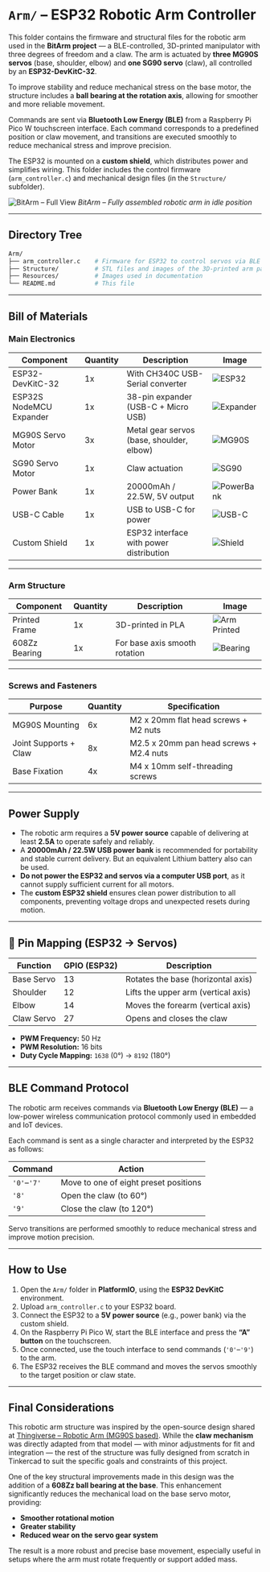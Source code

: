 # `Arm/` – ESP32 Robotic Arm Controller

This folder contains the firmware and structural files for the robotic arm used in the **BitArm project** — a BLE-controlled, 3D-printed manipulator with three degrees of freedom and a claw. The arm is actuated by **three MG90S servos** (base, shoulder, elbow) and **one SG90 servo** (claw), all controlled by an **ESP32-DevKitC-32**.

To improve stability and reduce mechanical stress on the base motor, the structure includes a **ball bearing at the rotation axis**, allowing for smoother and more reliable movement.

Commands are sent via **Bluetooth Low Energy (BLE)** from a Raspberry Pi Pico W touchscreen interface. Each command corresponds to a predefined position or claw movement, and transitions are executed smoothly to reduce mechanical stress and improve precision.

The ESP32 is mounted on a **custom shield**, which distributes power and simplifies wiring. This folder includes the control firmware (`arm_controller.c`) and mechanical design files (in the `Structure/` subfolder).

![BitArm – Full View](Resources/bitarm_full.jpg)
*BitArm – Fully assembled robotic arm in idle position*

---

## Directory Tree

```bash
Arm/
├── arm_controller.c    # Firmware for ESP32 to control servos via BLE
├── Structure/          # STL files and images of the 3D-printed arm parts
├── Resources/          # Images used in documentation
└── README.md           # This file
```
---

## Bill of Materials

### Main Electronics

| Component               | Quantity | Description                                | Image |
|-------------------------|----------|--------------------------------------------|-------|
| ESP32-DevKitC-32        | 1x       | With CH340C USB-Serial converter            | ![ESP32](Resources/esp32.jpg) |
| ESP32S NodeMCU Expander | 1x       | 38-pin expander (USB-C + Micro USB)        | ![Expander](Resources/expander.jpg) |
| MG90S Servo Motor       | 3x       | Metal gear servos (base, shoulder, elbow)  | ![MG90S](Resources/mg90s.jpg) |
| SG90 Servo Motor        | 1x       | Claw actuation                             | ![SG90](Resources/sg90.jpg) |
| Power Bank              | 1x       | 20000mAh / 22.5W, 5V output                 | ![PowerBank](Resources/powerbank.jpg) |
| USB-C Cable             | 1x       | USB to USB-C for power                     | ![USB-C](Resources/usb-c.jpg) |
| Custom Shield           | 1x       | ESP32 interface with power distribution     | ![Shield](Resources/shield.jpg) |

---

### Arm Structure

| Component     | Quantity | Description                    | Image |
|---------------|----------|--------------------------------|-------|
| Printed Frame | 1x       | 3D-printed in PLA              | ![Arm Printed](Resources/arm_structure.jpg) |
| 608Zz Bearing | 1x       | For base axis smooth rotation | ![Bearing](Resources/bearing.jpg) |

---

### Screws and Fasteners

| Purpose               | Quantity | Specification                             |
|-----------------------|----------|-------------------------------------------|
| MG90S Mounting        | 6x       | M2 x 20mm flat head screws + M2 nuts      |
| Joint Supports + Claw | 8x       | M2.5 x 20mm pan head screws + M2.4 nuts   |
| Base Fixation         | 4x       | M4 x 10mm self-threading screws           |

---

## Power Supply

- The robotic arm requires a **5V power source** capable of delivering at least **2.5A** to operate safely and reliably.
- A **20000mAh / 22.5W USB power bank** is recommended for portability and stable current delivery. But an equivalent Lithium battery also can be used.
- **Do not power the ESP32 and servos via a computer USB port**, as it cannot supply sufficient current for all motors.
- The **custom ESP32 shield** ensures clean power distribution to all components, preventing voltage drops and unexpected resets during motion.

---

## 📡 Pin Mapping (ESP32 → Servos)

| Function      | GPIO (ESP32) | Description                        |
|---------------|--------------|------------------------------------|
| Base Servo    | 13           | Rotates the base (horizontal axis) |
| Shoulder      | 12           | Lifts the upper arm (vertical axis)|
| Elbow         | 14           | Moves the forearm (vertical axis)  |
| Claw Servo    | 27           | Opens and closes the claw          |

- **PWM Frequency:** 50 Hz  
- **PWM Resolution:** 16 bits  
- **Duty Cycle Mapping:** `1638` (0°) → `8192` (180°)

---

## BLE Command Protocol

The robotic arm receives commands via **Bluetooth Low Energy (BLE)** — a low-power wireless communication protocol commonly used in embedded and IoT devices.

Each command is sent as a single character and interpreted by the ESP32 as follows:

| Command | Action                        |
|---------|-------------------------------|
| `'0'`–`'7'` | Move to one of eight preset positions |
| `'8'`       | Open the claw (to 60°)               |
| `'9'`       | Close the claw (to 120°)             |

Servo transitions are performed smoothly to reduce mechanical stress and improve motion precision.

---

## How to Use

1. Open the `Arm/` folder in **PlatformIO**, using the **ESP32 DevKitC** environment.
2. Upload `arm_controller.c` to your ESP32 board.
3. Connect the ESP32 to a **5V power source** (e.g., power bank) via the custom shield.
4. On the Raspberry Pi Pico W, start the BLE interface and press the **“A” button** on the touchscreen.
5. Once connected, use the touch interface to send commands (`'0'`–`'9'`) to the arm.
6. The ESP32 receives the BLE command and moves the servos smoothly to the target position or claw state.

---

## Final Considerations

This robotic arm structure was inspired by the open-source design shared at [Thingiverse – Robotic Arm (MG90S based)](https://www.thingiverse.com/thing:1684471). While the **claw mechanism** was directly adapted from that model — with minor adjustments for fit and integration — the rest of the structure was fully designed from scratch in Tinkercad to suit the specific goals and constraints of this project.

One of the key structural improvements made in this design was the addition of a **608Zz ball bearing at the base**. This enhancement significantly reduces the mechanical load on the base servo motor, providing:

- **Smoother rotational motion**
- **Greater stability**
- **Reduced wear on the servo gear system**

The result is a more robust and precise base movement, especially useful in setups where the arm must rotate frequently or support added mass.
